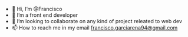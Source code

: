 - 👋 Hi, I’m @Francisco
- 👀 I’m a front end developer
- 💞️ I’m looking to collaborate on any kind of project releated to web dev
- 📫 How to reach me in my email francisco.garciarena94@gmail.com

<!---
Francisco-07/Francisco-07 is a ✨ special ✨ repository because its `README.md` (this file) appears on your GitHub profile.
You can click the Preview link to take a look at your changes.
--->
